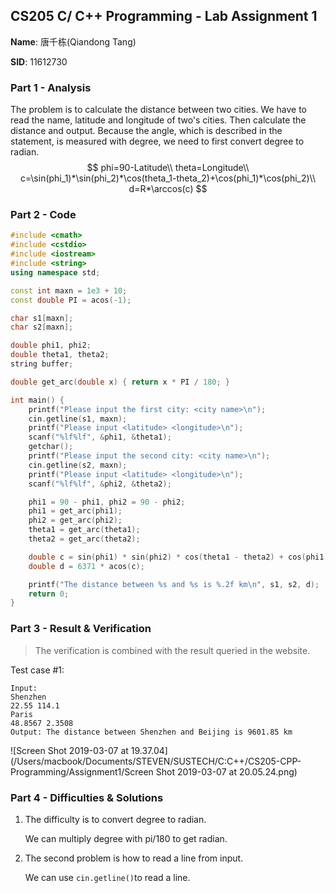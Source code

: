 ## CS205 C/ C++ Programming - Lab Assignment 1

**Name**: 唐千栋(Qiandong Tang)

**SID**: 11612730

### Part 1 - Analysis

The problem is to calculate the distance between two cities.  We have to read the name, latitude and longitude of two's cities. Then calculate the distance and output. Because the angle, which is described in the statement, is measured with degree, we need to first convert degree to radian. 
$$
phi=90-Latitude\\
theta=Longitude\\
c=\sin(phi_1)*\sin(phi_2)*\cos(theta_1-theta_2)+\cos(phi_1)*\cos(phi_2)\\
d=R*\arccos(c)
$$


### Part 2 - Code

```c++
#include <cmath>
#include <cstdio>
#include <iostream>
#include <string>
using namespace std;

const int maxn = 1e3 + 10;
const double PI = acos(-1);

char s1[maxn];
char s2[maxn];

double phi1, phi2;
double theta1, theta2;
string buffer;

double get_arc(double x) { return x * PI / 180; }

int main() {
    printf("Please input the first city: <city name>\n");
    cin.getline(s1, maxn);
    printf("Please input <latitude> <longitude>\n"); 
    scanf("%lf%lf", &phi1, &theta1);
    getchar();
    printf("Please input the second city: <city name>\n");
    cin.getline(s2, maxn);
    printf("Please input <latitude> <longitude>\n");
    scanf("%lf%lf", &phi2, &theta2);

    phi1 = 90 - phi1, phi2 = 90 - phi2;
    phi1 = get_arc(phi1);
    phi2 = get_arc(phi2);
    theta1 = get_arc(theta1);
    theta2 = get_arc(theta2);

    double c = sin(phi1) * sin(phi2) * cos(theta1 - theta2) + cos(phi1) * cos(phi2);
    double d = 6371 * acos(c);

    printf("The distance between %s and %s is %.2f km\n", s1, s2, d);
    return 0;
}

```

### Part 3 - Result & Verification

> The verification is combined with the result queried in the website.

Test case #1:

```
Input: 
Shenzhen
22.55 114.1
Paris
48.8567 2.3508	   
Output: The distance between Shenzhen and Beijing is 9601.85 km
```


![Screen Shot 2019-03-07 at 19.37.04](/Users/macbook/Documents/STEVEN/SUSTECH/C:C++/CS205-CPP-Programming/Assignment1/Screen Shot 2019-03-07 at 20.05.24.png)

### Part 4 - Difficulties & Solutions

1. The difficulty is to convert degree to radian. 

   We can multiply degree with pi/180 to get radian.

2. The second problem is how to read a line from input.

   We can use `cin.getline()`to read a line. 

